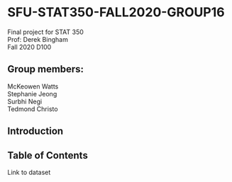 # SFU-STAT350-FALL2020-GROUP16
Final project for STAT 350  
Prof: Derek Bingham  
Fall 2020 D100  

## Group members:
McKeowen Watts  
Stephanie Jeong  
Surbhi Negi  
Tedmond Christo  


## Introduction  

## Table of Contents

Link to dataset  
